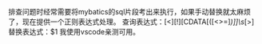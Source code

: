 排查问题时经常需要将mybatics的sql片段考出来执行，如果手动替换<![CDATA[]]>就太麻烦了，现在提供一个正则表达式处理。
查询表达式：[<][!]\[CDATA\[([<>=]*)\]\]\s*[>]
替换表达式：$1
我使用vscode亲测可用。